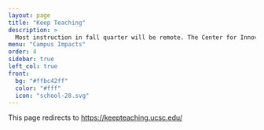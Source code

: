 ```yaml
---
layout: page
title: "Keep Teaching"
description: >
  Most instruction in fall quarter will be remote. The Center for Innovations in Teaching & Learning is providing support and resources for instructors. 
menu: "Campus Impacts"
order: 4
sidebar: true
left_col: true
front:
  bg: "#ffbc42ff"
  color: "#fff"
  icon: "school-28.svg"
---
```

This page redirects to https://keepteaching.ucsc.edu/
